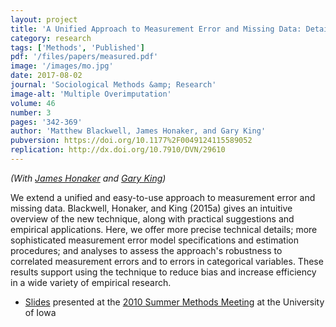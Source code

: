 ```yaml
---
layout: project
title: 'A Unified Approach to Measurement Error and Missing Data: Details and Extensions'
category: research
tags: ['Methods', 'Published']
pdf: '/files/papers/measured.pdf'
image: '/images/mo.jpg'
date: 2017-08-02
journal: 'Sociological Methods &amp; Research'
image-alt: 'Multiple Overimputation'
volume: 46
number: 3
pages: '342-369'
author: 'Matthew Blackwell, James Honaker, and Gary King'
pubversion: https://doi.org/10.1177%2F0049124115589052
replication: http://dx.doi.org/10.7910/DVN/29610
---
```

*(With [James Honaker][] and [Gary King][])*

  We extend a unified and easy-to-use approach to measurement error
  and missing data. Blackwell, Honaker, and King (2015a) gives an intuitive overview
  of the new technique, along with practical suggestions and empirical
  applications. Here, we offer more precise technical details; more
  sophisticated measurement error model specifications and estimation
  procedures; and analyses to assess the approach's robustness to
  correlated measurement errors and to errors in categorical
  variables. These results support using the technique to reduce bias
  and increase efficiency in a wide variety of empirical research.

* [Slides][mo-slides] presented at the [2010 Summer Methods Meeting][polmeth2010] at the University of Iowa

[mo-paper]: http://gking.harvard.edu/files/measure.pdf
[mo-slides]:  http://www.mattblackwell.org/files/papers/merror-methods.pdf
[polmeth2010]: http://www.polisci.uiowa.edu/polmeth/index.html
[James Honaker]: http://hona.kr/
[Gary King]: http://gking.harvard.edu

